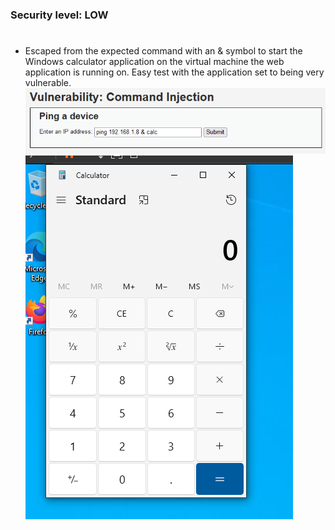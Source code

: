 ### Security level: LOW
#
* Escaped from the expected command with an & symbol to start the Windows calculator
  application on the virtual machine the web application is running on. Easy test with
  the application set to being very vulnerable.
![](./images/CommandInjection_Low1.png)
![](./images/CommandInjection_Low2.png)
